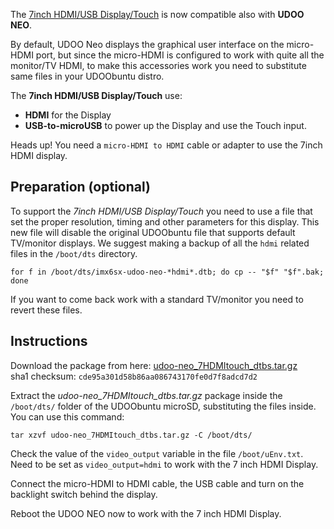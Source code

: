 The [7inch HDMI/USB Display/Touch](https://shop.udoo.org/catalog/product/view/id/93/s/7inch-hdmi-usb-display-touch/category/3/) is now compatible also with **UDOO NEO**.

By default, UDOO Neo displays the graphical user interface on the micro-HDMI port, but since the micro-HDMI is configured to work with quite all the monitor/TV HDMI, to make this accessories work you need to substitute same files in your UDOObuntu distro.

The **7inch HDMI/USB Display/Touch** use:
* **HDMI** for the Display
* **USB-to-microUSB** to power up the Display and use the Touch input.

<span class="label label-warning">Heads up!</span> You need a `micro-HDMI to HDMI` cable or adapter to use the 7inch HDMI display.

## Preparation (optional)

To support the *7inch HDMI/USB Display/Touch* you need to use a file that set the proper resolution, timing and other parameters for this display.
This new file will disable the original UDOObuntu file that supports default TV/monitor displays.
We suggest making a backup of all the `hdmi` related files in the `/boot/dts` directory.

    for f in /boot/dts/imx6sx-udoo-neo-*hdmi*.dtb; do cp -- "$f" "$f".bak; done

If you want to come back work with a standard TV/monitor you need to revert these files.

## Instructions

Download the package from here:   [udoo-neo_7HDMItouch_dtbs.tar.gz](http://download.udoo.org/files/Neo_img/tools/udoo-neo_7HDMItouch_dtbs.tar.gz)  
sha1 checksum: `cde95a301d58b86aa086743170fe0d7f8adcd7d2`

Extract the *udoo-neo_7HDMItouch_dtbs.tar.gz* package inside the `/boot/dts/` folder of the UDOObuntu microSD, substituting the files inside. You can use this command:

    tar xzvf udoo-neo_7HDMItouch_dtbs.tar.gz -C /boot/dts/

Check the value of the `video_output` variable in the file `/boot/uEnv.txt`. Need to be set as `video_output=hdmi` to work with the 7 inch HDMI Display.

Connect the micro-HDMI to HDMI cable, the USB cable and turn on the backlight switch behind the display.

Reboot the UDOO NEO now to work with the 7 inch HDMI Display.
